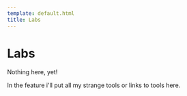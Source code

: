```yaml
---
template: default.html
title: Labs
---
```


# Labs

<p>Nothing here, yet!</p>

<p>In the feature i'll put all my strange tools or links to tools here.</p>
